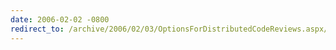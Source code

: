```yaml
---
date: 2006-02-02 -0800
redirect_to: /archive/2006/02/03/OptionsForDistributedCodeReviews.aspx/
---
```

